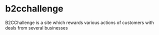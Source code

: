 # b2cchallenge

B2CChallenge is a site which rewards various actions of customers with deals from several businesses
